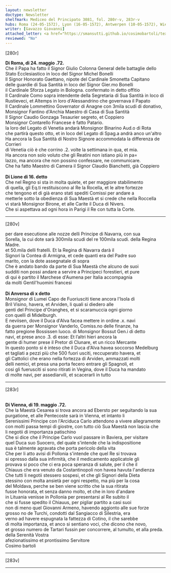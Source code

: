 ```yaml
---
layout: newsletter
doctype: Newsletter
shelfmark: Mediceo del Principato 3081, fol. 280r-v, 283r-v
hubs: Roma (24-05-1572), Lyon (16-05-1572), Antwerpen (10-05-1572), Wien (19-05-1572)
writer: [Gavazzo Giovanni]
attached_letter: <a href="https://smansutti.github.io/cosimobartoli/texts/2981_032/">2981_032</a>
reviewed: "No"
---
```


[280r]  
  
  
<strong>Di Roma, di 24. maggio .72.</strong>  
Che il Papa ha fatto il Signor Giulio Colonna General delle battaglie dello  
Stato Ecclesiastico in loco del Signor Michel Bonelli  
Il Signor Honorato Gaettano, nipote del Cardinale Smonetta Capitano  
delle guardie di Sua Santità in loco del Signor Gier.mo Bonelli  
il Cardinale Sforza Legato in Bologna. confermato in detto offitio  
Il Cardinale Como sopra intendente della Segretaria di Sua Santità in loco di  
Rustieveci, et Altemps in loro d'Alessandrino che governava il Papato  
Il Cardinale Lommettino Governator di Anagne con 3mila scudi di donativo,  
Monsignor Fantino d'Anchia Maestro di Casa di Sua Santità  
Il Signor Caudio Gonzaga Tesaurier segreto, et Coppiero  
Monsignor Contarello Francese è fatto Patario.  
Ia loro del Legato di Venetia andarà Monsignor Binarino Aud.o di Rota  
che partirà questo otto, et in loco del Legato di Spag.a andrà anco un'altro  
Ha ancora la Sua Santità di Nostro Signore accommodata la differenza de Corrieri  
di Venetia ciò è che corrino .2. volte la settimana in qua, et mia.  
Ha ancora non solo voluto che gli Reatini non istiano più in pa=  
lazzo, ma ancora che non possino confessare, ne communicare.  
Che ha fatto Maestro di Camera il Signor Claudio Bianchetti, già Coppiero  
<br/><strong>Di Lione di 16. detto</strong>  
Che nel Regno si sta in molta quiete, et per maggiore stabilimento  
di quella, gli Eq.ti restituiscono al Re la Rocella, et le altre fortezze  
che tengono et di già erano stati spediti Comissi per andare a  
metterle sotto la obedienza di Sua Maestà et si crede che nella Roccella  
vi starà Monsignor Birone, et alle Carite il Duca di Nivers.  
Che si aspettava ad ogni hora in Parigi il Re con tutta la Corte.  
  
---  

[280v]  
  
  
per dare esecutione alle nozze delli Principe di Navarra, con sua  
Sorella, la cui dote sarà 300mila scudi del re 100mila scudi. della Regina Madre.  
et 50.mila delli fratelli. Et la Regina di Navarra darà il  
Signori la Contea di Armigna, et cede quanti era del Padre suo  
marito, con la dote assegnatale di sopra  
Che è andato bando da parte di Sua Maestà che alcuno de suoi  
sudditi non possi andare a servire a Principeci forestieri, et pure  
di qui è partito il Marchese d'Aumena per Italia accompagnia  
da molti Gentil'huomini francesi  
<br/><strong>Di Anversa di x detto</strong>  
Monsignor di Lumei Capo de Fuoriusciti tiene ancora l'Isola di  
Bril Visino, havera, et Arviden, li quali si diedero alle  
genti del Principe d'Oranghes, et si scaramuccia ogni giorno  
con quelli di Midelburgh.  
E neviisen, dove il Duca d'Alva facea mettere in ordine .x. navi  
da guerra per Monsignor Vanderlo, Comiss.no delle finanze, ha  
fatto pregione Bossissen luoco. di Monsignor Bossut Gen.i di detto  
navi, et prese anco .3. dì esse: Et l’altri hieri ancora la  
gente di humer prese il Pretor di Clunare, et un ricco Mercante  
In questo ponto si è inteso che il Duca d'Alva havea soccorso Medelburg  
et tagliati a pezzi più che 500 fuori usciti, reccuperato havera, et  
gli Cattolici che erano nella fortezza di Arviden, ammazzati molti  
delli nemici, et presa una porta fecero entrare gli Spagnoli, et  
cosi gli fuerusciti si sono ritirati in Vegina, dove il Duca ha mandato  
di molte navi, per assediarvili, et scacerarli in tutto  
  
---  

[283r]  
  
  
<br/><strong>Di Vienna, di 19. maggio .72.</strong>  
Che la Maestà Cesarea si trova ancora ad Ebersto per seguitando la sua  
purgatione, et alle Pentecoste sarà in Vienna, et intanto li  
Serenissimi Principe con l'Arciduca Carlo attendono a vivere allegramente  
con molti passa tempi di giostre, con tutto ciò Sua Maestà non lascia che  
li negotii di importanza patischino  
Che si dice che il Principe Carlo vuol passare in Baviera, per visitare  
quel Duca suo Suocero, del quale s'intende che la indispositione  
sua è talmente agravata che porta pericolo della vita  
Che per li atto avisi di Pollonia s'intende che quel Re si trovava  
si opresso dalla sua infirmità, che il medicamento applicatole gli  
provava si poco che ci era poca speranza di salute, per il che il  
Chiauus che era venuto da Costantinopoli non havea havuta l'andienza  
Che tutti li negotii stessero sospesi, et che gli Signori della Dieta  
stessino con molta ansietà per ogni respetto, ma più per la cosa  
del Moldava, perche se ben viene scritto che la sua ritirata  
fusse honorata, et senza danno molto, et che in loro d'andare  
in Lituania venisse in Pollonia per presentarsi al Re subito il  
che si fusse spedito il Chiauus, per pigliar partito a casi suoi  
non di meno quel Giovanni Armeno, havendo aggionto alle sue forze  
grosso no de Turchi, condotti dal Sangiacco di Silestria, era  
verno ad havere espugnata la fattezza di Cotino, il che sarebbe  
di molta importanza, et anco si sentiano voci, che dicono che novo,  
et grosso numero de Tartari fussin per concorrere, al tumulto, et alla preda.  
della Serenità Vostra  
afezionatissimo et prontissimo Servitore  
Cosimo bartoli  
  
---  

[283v]  
  
  
  
---  


